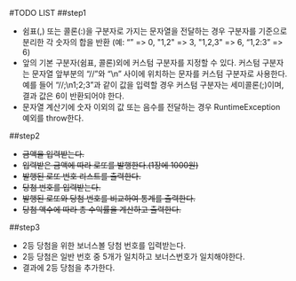 #TODO LIST
##step1
- 쉼표(,) 또는 콜론(:)을 구분자로 가지는 문자열을 전달하는 경우 구분자를 기준으로 분리한 각 숫자의 합을 반환 (예: “” => 0, "1,2" => 3, "1,2,3" => 6, “1,2:3” => 6)
- 앞의 기본 구분자(쉼표, 콜론)외에 커스텀 구분자를 지정할 수 있다. 커스텀 구분자는 문자열 앞부분의 “//”와 “\n” 사이에 위치하는 문자를 커스텀 구분자로 사용한다. 예를 들어 “//;\n1;2;3”과 같이 값을 입력할 경우 커스텀 구분자는 세미콜론(;)이며, 결과 값은 6이 반환되어야 한다.
- 문자열 계산기에 숫자 이외의 값 또는 음수를 전달하는 경우 RuntimeException 예외를 throw한다.

##step2
- ~~금액을 입력받는다.~~
- ~~입력받은 금액에 따라 로또를 발행한다.(1장에 1000원)~~
- ~~발행된 로또 번호 리스트를 출력한다.~~  
- ~~당첨 번호를 입력받는다.~~
- ~~발행된 로또와 당첨 번호를 비교하여 통계를 출력한다.~~  
- ~~당첨 액수에 따라 총 수익률을 계산하고 출력한다.~~

##step3
- 2등 당첨을 위한 보너스볼 당첨 번호를 입력받는다.
- 2등 당첨은 일반 번호 중 5개가 일치하고 보너스번호가 일치해야한다.
- 결과에 2등 당첨을 추가한다.
